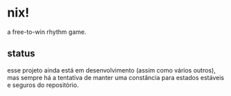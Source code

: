 # nix!

a free-to-win rhythm game.

## status

esse projeto ainda está em desenvolvimento (assim como vários outros), mas sempre há a tentativa de manter uma constância para estados estáveis e seguros do repositório.
